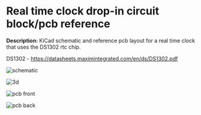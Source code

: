 # Real time clock drop-in circuit block/pcb reference


**Description:** KiCad schematic and reference pcb layout for a real time clock that uses the DS1302 rtc chip.

DS1302 - https://datasheets.maximintegrated.com/en/ds/DS1302.pdf

![schematic](https://i.imgur.com/LXBE2bn.png)

![3d](https://i.imgur.com/qPBAPDq.png)

![pcb front](https://i.imgur.com/4CxzNEO.png)

![pcb back](https://i.imgur.com/HhG7MJW.png)
